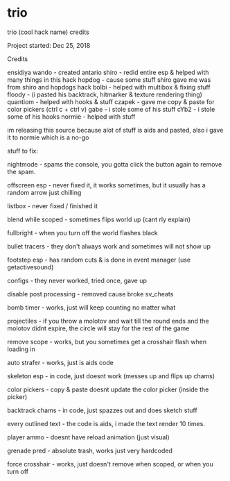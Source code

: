 # trio

 trio (cool hack name) credits										

 Project started: Dec 25, 2018									     

 Credits

 ensidiya
 wando    - created antario
 shiro    - redid entire esp & helped with many things in this hack
 hopdog   - cause some stuff shiro gave me was from shiro and hopdogs hack
 bolbi    - helped with multibox & fixing stuff
 floody   - (i pasted his backtrack, hitmarker & texture rendering thing)
 quantiom - helped with hooks & stuff
 czapek   - gave me copy & paste for color pickers (ctrl c + ctrl v)
 gabe     - i stole some of his stuff
 cYb2     - i stole some of his hooks
 normie   - helped with stuff



 im releasing this source because alot of stuff is aids and pasted, also
 i gave it to normie which is a no-go



 stuff to fix:

 nightmode - spams the console, you gotta click the button again to remove
 the spam.
 
 offscreen esp - never fixed it, it works sometimes, but it usually has a
 random arrow just chilling

 listbox - never fixed / finished it

 blend while scoped - sometimes flips world up (cant rly explain)

 fullbright - when you turn off the world flashes black

 bullet tracers - they don't always work and sometimes will not show up

 footstep esp - has random cuts & is done in event manager (use getactivesound)

 configs - they never worked, tried once, gave up

 disable post processing - removed cause broke sv_cheats

 bomb timer - works, just will keep counting no matter what

 projectiles - if you throw a molotov and wait till the round ends and the
 molotov didnt expire, the circle will stay for the rest of the game

 remove scope - works, but you sometimes get a crosshair flash when loading in

 auto strafer - works, just is aids code

 skeleton esp - in code, just doesnt work (messes up and flips up chams)

 color pickers - copy & paste doesnt update the color picker (inside the picker)

 backtrack chams - in code, just spazzes out and does sketch stuff

 every outlined text - the code is aids, i made the text render 10 times.

 player ammo - doesnt have reload animation (just visual)

 grenade pred - absolute trash, works just very hardcoded

 force crosshair - works, just doesn't remove when scoped, or when you turn off


